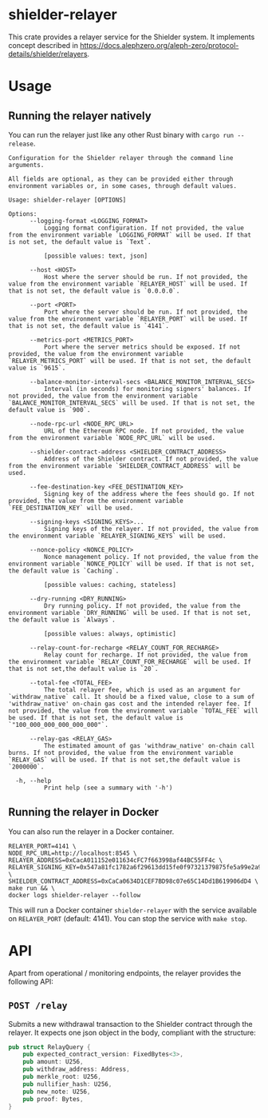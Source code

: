 # shielder-relayer

This crate provides a relayer service for the Shielder system.
It implements concept described in https://docs.alephzero.org/aleph-zero/protocol-details/shielder/relayers.

# Usage

## Running the relayer natively

You can run the relayer just like any other Rust binary with `cargo run --release`.

```shell
Configuration for the Shielder relayer through the command line arguments.

All fields are optional, as they can be provided either through environment variables or, in some cases, through default values.

Usage: shielder-relayer [OPTIONS]

Options:
      --logging-format <LOGGING_FORMAT>
          Logging format configuration. If not provided, the value from the environment variable `LOGGING_FORMAT` will be used. If that is not set, the default value is `Text`.

          [possible values: text, json]

      --host <HOST>
          Host where the server should be run. If not provided, the value from the environment variable `RELAYER_HOST` will be used. If that is not set, the default value is `0.0.0.0`.

      --port <PORT>
          Port where the server should be run. If not provided, the value from the environment variable `RELAYER_PORT` will be used. If that is not set, the default value is `4141`.

      --metrics-port <METRICS_PORT>
          Port where the server metrics should be exposed. If not provided, the value from the environment variable `RELAYER_METRICS_PORT` will be used. If that is not set, the default value is `9615`.

      --balance-monitor-interval-secs <BALANCE_MONITOR_INTERVAL_SECS>
          Interval (in seconds) for monitoring signers' balances. If not provided, the value from the environment variable `BALANCE_MONITOR_INTERVAL_SECS` will be used. If that is not set, the default value is `900`.

      --node-rpc-url <NODE_RPC_URL>
          URL of the Ethereum RPC node. If not provided, the value from the environment variable `NODE_RPC_URL` will be used.

      --shielder-contract-address <SHIELDER_CONTRACT_ADDRESS>
          Address of the Shielder contract. If not provided, the value from the environment variable `SHIELDER_CONTRACT_ADDRESS` will be used.

      --fee-destination-key <FEE_DESTINATION_KEY>
          Signing key of the address where the fees should go. If not provided, the value from the environment variable `FEE_DESTINATION_KEY` will be used.

      --signing-keys <SIGNING_KEYS>...
          Signing keys of the relayer. If not provided, the value from the environment variable `RELAYER_SIGNING_KEYS` will be used.

      --nonce-policy <NONCE_POLICY>
          Nonce management policy. If not provided, the value from the environment variable `NONCE_POLICY` will be used. If that is not set, the default value is `Caching`.

          [possible values: caching, stateless]

      --dry-running <DRY_RUNNING>
          Dry running policy. If not provided, the value from the environment variable `DRY_RUNNING` will be used. If that is not set, the default value is `Always`.

          [possible values: always, optimistic]

      --relay-count-for-recharge <RELAY_COUNT_FOR_RECHARGE>
          Relay count for recharge. If not provided, the value from the environment variable `RELAY_COUNT_FOR_RECHARGE` will be used. If that is not set,the default value is `20`.

      --total-fee <TOTAL_FEE>
          The total relayer fee, which is used as an argument for `withdraw_native` call. It should be a fixed value, close to a sum of 'withdraw_native' on-chain gas cost and the intended relayer fee. If not provided, the value from the environment variable `TOTAL_FEE` will be used. If that is not set, the default value is `"100_000_000_000_000_000"`.

      --relay-gas <RELAY_GAS>
          The estimated amount of gas 'withdraw_native' on-chain call burns. If not provided, the value from the environment variable `RELAY_GAS` will be used. If that is not set,the default value is `2000000`.

  -h, --help
          Print help (see a summary with '-h')
```

## Running the relayer in Docker

You can also run the relayer in a Docker container.

```shell
RELAYER_PORT=4141 \
NODE_RPC_URL=http://localhost:8545 \
RELAYER_ADDRESS=0xCacA011152e011634cFC7f663998af44BC55FF4c \
RELAYER_SIGNING_KEY=0x547a81fc1782a6f29613dd15fe0f97321379875fe5a99e2a9d8258b4d51ac660 \
SHIELDER_CONTRACT_ADDRESS=0xCaCa0634D1CEF7BD98c07e65C14Dd1B619906dD4 \
make run && \
docker logs shielder-relayer --follow
```

This will run a Docker container `shielder-relayer` with the service available on `RELAYER_PORT` (default: 4141).
You can stop the service with `make stop`.

# API

Apart from operational / monitoring endpoints, the relayer provides the following API:

## `POST /relay`

Submits a new withdrawal transaction to the Shielder contract through the relayer.
It expects one json object in the body, compliant with the structure:

```rust
pub struct RelayQuery {
    pub expected_contract_version: FixedBytes<3>,
    pub amount: U256,
    pub withdraw_address: Address,
    pub merkle_root: U256,
    pub nullifier_hash: U256,
    pub new_note: U256,
    pub proof: Bytes,
}
```
